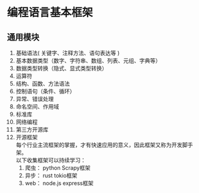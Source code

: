 # 编程语言基本框架  

## 通用模块  

1. 基础语法( 关键字、注释方法、语句表达等 )  
2. 基本数据类型（数字、字符串、数组、列表、元组、字典等）  
3. 数据类型转换（隐式、显式类型转换）  
4. 运算符  
5. 结构、函数、方法语法  
6. 控制语句（条件、循环）  
7. 异常、错误处理  
8. 命名空间、作用域  
9. 标准库  
10. 网络编程  
11. 第三方开源库  
12. 开源框架  
    每个行业主流框架的掌握，才有快速应用的意义，因此框架又称为开发脚手架。  
    以下收集框架可以持续学习：  
      1. 爬虫： python Scrapy框架  
      2. 异步： rust tokio框架  
      3. web： node.js express框架  



